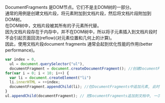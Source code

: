 DocumentFragments 是DOM节点。它们不是主DOM树的一部分。  
通常的用例是创建文档片段，将元素附加到文档片段，然后将文档片段附加到DOM树。  
在DOM树中，文档片段被其所有的子元素所代替。  
因为文档片段存在于内存中，并不在DOM树中，所以将子元素插入到文档片段时不会引起页面回流(reflow)(对元素位置和几何上的计算)。  
因此，使用文档片段document fragments 通常会起到优化性能的作用(better performance)。  
```js
var index = 0,
  ul = document.querySelector("ul"),
  documentFragment = document.createDocumentFragment(); //创建DocumentFragments
for(var i = 0; i < 10; i++) {
  var li = document.createElement("li")
  li.innerHTML = ++index;
  documentFragment.appendChild(li); //在DocumentFragments中追加元素, 此时的DocumentFragments只存在于内存中
}
ul.appendChild(documentFragment); // 把DocumentFragments追加到文档中, 一次性渲染
```
